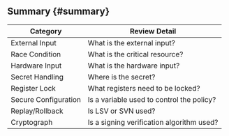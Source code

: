 ## Summary {#summary}

| Category | Review Detail |
| --- | --- |
| External Input | What is the external input? |
| Race Condition | What is the critical resource? |
| Hardware Input | What is the hardware input? |
| Secret Handling | Where is the secret? |
| Register Lock | What registers need to be locked? |
| Secure Configuration | Is a variable used to control the policy? |
| Replay/Rollback | Is LSV or SVN used? |
| Cryptograph | Is a signing verification algorithm used? |